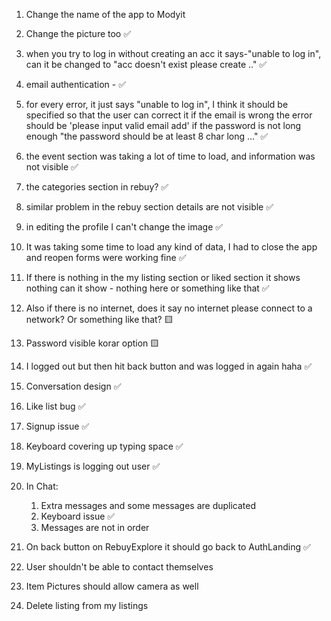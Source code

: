 1. Change the name of the app to Modyit 

2. Change the picture too ✅

3. when you try to log in without creating an acc it says-"unable to log in", can it be changed to "acc doesn't exist please create .." ✅

4. email authentication - ✅

5. for every error, it just says "unable to log in", I think it should be specified so that the user can correct it if the email is wrong the error should be 'please input valid email add' if the password is not long enough "the password should be at least 8 char long ..." ✅

6. the event section was taking a lot of time to load, and information was not visible ✅

7. the categories section in rebuy? ✅

8. similar problem in the rebuy section details are not visible ✅

9. in editing the profile I can't change the image ✅

10. It was taking some time to load any kind of data, I had to close the app and reopen 
forms were working fine ✅

11. If there is nothing in the my listing section or liked section it shows nothing can it show - nothing here or something like that ✅

12. Also if there is no internet, does it say no internet please connect to a network? Or something like that? 🟨

13. Password visible korar option 🟨

14. I logged out but then hit back button and was logged in again haha ✅

15. Conversation design ✅

16. Like list bug ✅

17. Signup issue ✅

18. Keyboard covering up typing space ✅

19. MyListings is logging out user ✅

20. In Chat:
    1. Extra messages and some messages are duplicated
    2. Keyboard issue ✅
    3. Messages are not in order

21. On back button on RebuyExplore it should go back to AuthLanding ✅

22. User shouldn't be able to contact themselves

23. Item Pictures should allow camera as well

24. Delete listing from my listings